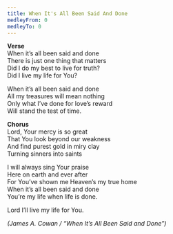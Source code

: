 ```yaml
---
title: When It's All Been Said And Done
medleyFrom: 0
medleyTo: 0
---
```


**Verse**  
When it’s all been said and done  
There is just one thing that matters  
Did I do my best to live for truth?  
Did I live my life for You?

When it’s all been said and done  
All my treasures will mean nothing  
Only what I’ve done for love’s reward  
Will stand the test of time.

**Chorus**  
Lord, Your mercy is so great  
That You look beyond our weakness  
And find purest gold in miry clay  
Turning sinners into saints

I will always sing Your praise  
Here on earth and ever after  
For You’ve shown me Heaven’s my true home  
When it’s all been said and done  
You’re my life when life is done.

Lord I’ll live my life for You.

_(James A. Cowan / “When It’s All Been Said and Done”)_
